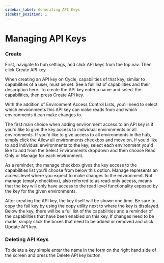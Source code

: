 ```yaml
---
sidebar_label: Generating API Keys
sidebar_position: 1
---
```

# Managing API Keys

### Create
First, navigate to hub settings, and click API keys from the top nav. Then click Create API key.

When creating an API key on Cycle, capabilities of that key, similar to capabilities of a user, must be set. See a full list of capabilities and their description here. To create the API key enter a name and select the capabilities, then press Create API key.

With the addition of Environment Access Control Lists, you'll need to select which environments this API key can make reads from and which environments it can make changes to.

The first main choice when adding environment access to an API key is if you'd like to give the key access to individual environments or all environments. If you'd like to give access to all environments in the hub, simply click the Allow all environments checkbox and move on. If you'd like to add individual environments to the key, select each environment you'd like to add from the Select Environments dropdown and then choose Read Only or Manage for each environment.

As a reminder, the manage checkbox gives the key access to the capabilities list you'll choose from below this option. Manage represents an access level where you expect to make changes to the environment. Not manage (empty-checkbox), also referred to as read-only access, means that the key will only have access to the read level functionality exposed by the key for the given environments.

After creating the API key, the key itself will be shown one time. Be sure to copy the full key by using the copy utility next to where the key is displayed. Below the key, there will be a full list of the capabilities and a reminder of the capabilities that have been enabled on this key. If changes need to be made, simply click the boxes that need to be added or removed and click Update API key.

### Deleting API Keys
To delete a key simple enter the name in the form on the right hand side of the screen and press the Delete API key button.